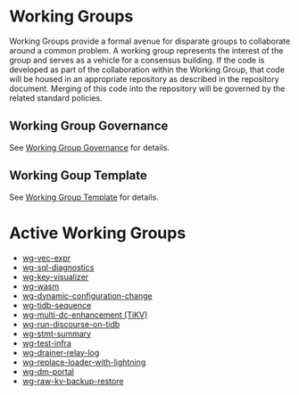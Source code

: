 # Working Groups

Working Groups provide a formal avenue for disparate groups to collaborate
around a common problem. A working group represents the interest of the group
and serves as a vehicle for a consensus building. If the code is developed as
part of the collaboration within the Working Group, that code will be housed in
an appropriate repository as described in the repository document. Merging of
this code into the repository will be governed by the related standard
policies.

## Working Group Governance

See [Working Group Governance](../governance/wg-governance.md) for details.

## Working Goup Template

See [Working Group Template](./wg-template.md) for details.

# Active Working Groups

* [wg-vec-expr](./wg-vec-expr.md)
* [wg-sql-diagnostics](./wg-sql-diagnostics.md)
* [wg-key-visualizer](./wg-key-visualizer.md)
* [wg-wasm](./wg-wasm.md)
* [wg-dynamic-configuration-change](./wg-dynamic-configuration-change.md)
* [wg-tidb-sequence](./wg-tidb-sequence.md)
* [wg-multi-dc-enhancement (TiKV)](https://github.com/tikv/community/tree/master/wg/multiple-dc-enhancemant)
* [wg-run-discourse-on-tidb](./wg-run-discourse-on-tidb.md)
* [wg-stmt-summary](./wg-stmt-summary.md)
* [wg-test-infra](./wg-test-infra.md)
* [wg-drainer-relay-log](./wg-drainer-relay-log.md)
* [wg-replace-loader-with-lightning](./wg-replace-loader-with-lightning.md)
* [wg-dm-portal](./wg-dm-portal.md)
* [wg-raw-kv-backup-restore](./wg-raw-kv-backup-restore.md)
